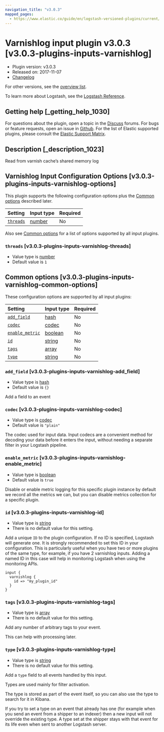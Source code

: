 ```yaml
---
navigation_title: "v3.0.3"
mapped_pages:
  - https://www.elastic.co/guide/en/logstash-versioned-plugins/current/v3.0.3-plugins-inputs-varnishlog.html
---
```


# Varnishlog input plugin v3.0.3 [v3.0.3-plugins-inputs-varnishlog]

* Plugin version: v3.0.3
* Released on: 2017-11-07
* [Changelog](https://github.com/logstash-plugins/logstash-input-varnishlog/blob/v3.0.3/CHANGELOG.md)

For other versions, see the [overview list](input-varnishlog-index.md).

To learn more about Logstash, see the [Logstash Reference](https://www.elastic.co/guide/en/logstash/current/index.html).

## Getting help [_getting_help_1030]

For questions about the plugin, open a topic in the [Discuss](http://discuss.elastic.co) forums. For bugs or feature requests, open an issue in [Github](https://github.com/logstash-plugins/logstash-input-varnishlog). For the list of Elastic supported plugins, please consult the [Elastic Support Matrix](https://www.elastic.co/support/matrix#matrix_logstash_plugins).

## Description [_description_1023]

Read from varnish cache’s shared memory log

## Varnishlog Input Configuration Options [v3.0.3-plugins-inputs-varnishlog-options]

This plugin supports the following configuration options plus the [Common options](v3-0-3-plugins-inputs-varnishlog.md#v3.0.3-plugins-inputs-varnishlog-common-options) described later.

| Setting | Input type | Required |
| :- | :- | :- |
| [`threads`](v3-0-3-plugins-inputs-varnishlog.md#v3.0.3-plugins-inputs-varnishlog-threads) | [number](/lsr/value-types.md#number) | No |

Also see [Common options](v3-0-3-plugins-inputs-varnishlog.md#v3.0.3-plugins-inputs-varnishlog-common-options) for a list of options supported by all input plugins.

### `threads` [v3.0.3-plugins-inputs-varnishlog-threads]

* Value type is [number](/lsr/value-types.md#number)
* Default value is `1`

## Common options [v3.0.3-plugins-inputs-varnishlog-common-options]

These configuration options are supported by all input plugins:

| Setting | Input type | Required |
| :- | :- | :- |
| [`add_field`](v3-0-3-plugins-inputs-varnishlog.md#v3.0.3-plugins-inputs-varnishlog-add_field) | [hash](/lsr/value-types.md#hash) | No |
| [`codec`](v3-0-3-plugins-inputs-varnishlog.md#v3.0.3-plugins-inputs-varnishlog-codec) | [codec](/lsr/value-types.md#codec) | No |
| [`enable_metric`](v3-0-3-plugins-inputs-varnishlog.md#v3.0.3-plugins-inputs-varnishlog-enable_metric) | [boolean](/lsr/value-types.md#boolean) | No |
| [`id`](v3-0-3-plugins-inputs-varnishlog.md#v3.0.3-plugins-inputs-varnishlog-id) | [string](/lsr/value-types.md#string) | No |
| [`tags`](v3-0-3-plugins-inputs-varnishlog.md#v3.0.3-plugins-inputs-varnishlog-tags) | [array](/lsr/value-types.md#array) | No |
| [`type`](v3-0-3-plugins-inputs-varnishlog.md#v3.0.3-plugins-inputs-varnishlog-type) | [string](/lsr/value-types.md#string) | No |

### `add_field` [v3.0.3-plugins-inputs-varnishlog-add_field]

* Value type is [hash](/lsr/value-types.md#hash)
* Default value is `{}`

Add a field to an event

### `codec` [v3.0.3-plugins-inputs-varnishlog-codec]

* Value type is [codec](/lsr/value-types.md#codec)
* Default value is `"plain"`

The codec used for input data. Input codecs are a convenient method for decoding your data before it enters the input, without needing a separate filter in your Logstash pipeline.

### `enable_metric` [v3.0.3-plugins-inputs-varnishlog-enable_metric]

* Value type is [boolean](/lsr/value-types.md#boolean)
* Default value is `true`

Disable or enable metric logging for this specific plugin instance by default we record all the metrics we can, but you can disable metrics collection for a specific plugin.

### `id` [v3.0.3-plugins-inputs-varnishlog-id]

* Value type is [string](/lsr/value-types.md#string)
* There is no default value for this setting.

Add a unique `ID` to the plugin configuration. If no ID is specified, Logstash will generate one. It is strongly recommended to set this ID in your configuration. This is particularly useful when you have two or more plugins of the same type, for example, if you have 2 varnishlog inputs. Adding a named ID in this case will help in monitoring Logstash when using the monitoring APIs.

```
input {
  varnishlog {
    id => "my_plugin_id"
  }
}
```

### `tags` [v3.0.3-plugins-inputs-varnishlog-tags]

* Value type is [array](/lsr/value-types.md#array)
* There is no default value for this setting.

Add any number of arbitrary tags to your event.

This can help with processing later.

### `type` [v3.0.3-plugins-inputs-varnishlog-type]

* Value type is [string](/lsr/value-types.md#string)
* There is no default value for this setting.

Add a `type` field to all events handled by this input.

Types are used mainly for filter activation.

The type is stored as part of the event itself, so you can also use the type to search for it in Kibana.

If you try to set a type on an event that already has one (for example when you send an event from a shipper to an indexer) then a new input will not override the existing type. A type set at the shipper stays with that event for its life even when sent to another Logstash server.
